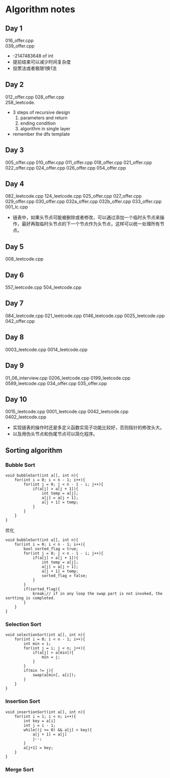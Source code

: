 # Algorithm notes

## Day 1
016_offer.cpp  
039_offer.cpp  
- -2147483648 of int
- 提前结束可以减少时间复杂度
- 投票法或者极限1换1法

## Day 2
012_offer.cpp
028_offer.cpp  
258_leetcode.  
- 3 steps of recursive design  
	1. parameters and return
	2. ending condition
	3. algorithm in single layer
- remember the dfs template

## Day 3
005_offer.cpp
010_offer.cpp
011_offer.cpp
018_offer.cpp
021_offer.cpp
022_offer.cpp
024_offer.cpp
026_offer.cpp
054_offer.cpp

## Day 4
082_leetcode.cpp
124_leetcode.cpp
025_offer.cpp
027_offer.cpp
029_offer.cpp
030_offer.cpp
032a_offer.cpp
032b_offer.cpp
033_offer.cpp
001_lc.cpp

- 链表中，如果头节点可能被删除或者修改，可以通过添加一个临时头节点来操作，最好再取临时头节点的下一个节点作为头节点，这样可以统一处理所有节点。

## Day 5
008_leetcode.cpp

## Day 6
557_leetcode.cpp
504_leetcode.cpp

## Day 7
084_leetcode.cpp
021_leetcode.cpp
0146_leetcode.cpp
0025_leetcode.cpp
042_offer.cpp

## Day 8
0003_leetcode.cpp
0014_leetcode.cpp

## Day 9
01_06_interview.cpp
0206_leetcode.cpp
0199_leetcode.cpp
0589_leetcode.cpp
034_offer.cpp
035_offer.cpp

## Day 10
0015_leetcode.cpp
0001_leetcode.cpp
0042_leetcode.cpp
0402_leetcode.cpp


- 实现链表的操作时还是多定义函数实现子功能比较好，否则指针的修改头大。
- 以及用伪头节点和伪尾节点可以简化程序。

## Sorting algorithm

### Bubble Sort
```
void bubbleSort(int a[], int n){
	for(int i = 0; i < n - 1; i++){
		for(int j = 0; j < n - 1 - i; j++){
			if(a[j] > a[j + 1]){
				int temp = a[j];
				a[j] = a[j + 1];
				a[j + 1] = temp;
			}
		}
	}
}
```
优化
```
void bubbleSort(int a[], int n){
	for(int i = 0; i < n - 1; i++){
		bool sorted_flag = true;
		for(int j = 0; j < n - 1 - i; j++){
			if(a[j] > a[j + 1]){
				int temp = a[j];
				a[j] = a[j + 1];
				a[j + 1] = temp;
				sorted_flag = false;
			}
		}
		if(sorted_flag){
			break;// if in any loop the swap part is not invoked, the sortting is completed.
		}
	}
}
```

### Selection Sort
```
void selectionSort(int a[], int n){
	for(int i = 0; i < n - 1; i++){
		int min = i;
		for(int j = i; j < n; j++){
			if(a[j] > a[min]){
				min = j;
			}
		}
		if(min != j){
			swap(a[min], a[i]);
		}
	}
}
```

### Insertion Sort
```
void insertionSort(int a[], int n){
	for(int i = 1; i < n; i++){
		int key = a[i]
		int j = i - 1;
		while((j >= 0) && a[j] > key){
			a[j + 1] = a[j]
			j--;
		}
		a[j+1] = key;
	}
}
```

### Merge Sort
```

```